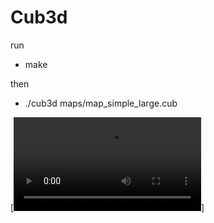 # Cub3d

run
*  make

then
*  ./cub3d maps/map_simple_large.cub

[![Watch the video](https://github.com/YYBer/Cub3d/blob/main/1.mp4)]
